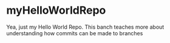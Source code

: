 # myHelloWorldRepo
Yea, just my Hello World Repo.
This banch teaches more about understanding how commits can be made to branches
